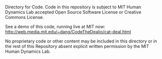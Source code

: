 Directory for Code.  Code in this repository is subject to MIT Human Dynamics Lab accepted Open Source Software License or Creative Commons License.

See a demo of this code, running live at MIT now: http://web.media.mit.edu/~dang/CodeTheDealio/cat-deal.html

No proprietary code or other content may be included in this directory or in the rest of this Repository absent explicit written permission by the MIT Human Dynamics Lab.
